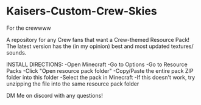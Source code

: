 # Kaisers-Custom-Crew-Skies
For the crewwww

A repository for any Crew fans that want a Crew-themed Resource Pack! The latest version has the (in my opinion) best and most updated textures/ sounds.

INSTALL DIRECTIONS:
-Open Minecraft
-Go to Options
-Go to Resource Packs
-Click "Open resource pack folder"
-Copy/Paste the entire pack ZIP folder into this folder
-Select the pack in Minecraft
-If this doesn't work, try unzipping the file into the same resource pack folder

DM Me on discord with any questions!
